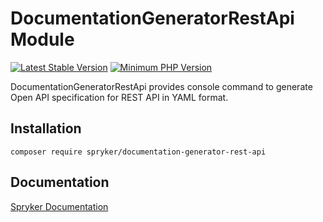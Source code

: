 # DocumentationGeneratorRestApi Module
[![Latest Stable Version](https://poser.pugx.org/spryker/documentation-generator-rest-api/v/stable.svg)](https://packagist.org/packages/spryker/documentation-generator-rest-api)
[![Minimum PHP Version](https://img.shields.io/badge/php-%3E%3D%208.1-8892BF.svg)](https://php.net/)

DocumentationGeneratorRestApi provides console command to generate Open API specification for REST API in YAML format.

## Installation

```
composer require spryker/documentation-generator-rest-api
```

## Documentation

[Spryker Documentation](https://docs.spryker.com)
